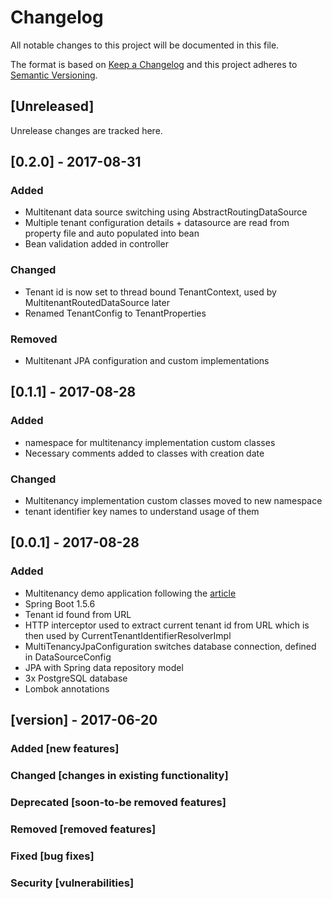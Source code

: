 # Changelog
All notable changes to this project will be documented in this file.

The format is based on [Keep a Changelog](http://keepachangelog.com/en/1.0.0/)
and this project adheres to [Semantic Versioning](http://semver.org/spec/v2.0.0.html).

## [Unreleased]
Unrelease changes are tracked here.

## [0.2.0] - 2017-08-31
### Added
- Multitenant data source switching using AbstractRoutingDataSource
- Multiple tenant configuration details + datasource are read from property file and auto populated into bean
- Bean validation added in controller

### Changed
- Tenant id is now set to thread bound TenantContext, used by MultitenantRoutedDataSource later
- Renamed TenantConfig to TenantProperties

### Removed
- Multitenant JPA configuration and custom implementations

## [0.1.1] - 2017-08-28
### Added
- namespace for multitenancy implementation custom classes
- Necessary comments added to classes with creation date

### Changed
- Multitenancy implementation custom classes moved to new namespace
- tenant identifier key names to understand usage of them

## [0.0.1] - 2017-08-28
### Added
- Multitenancy demo application following the [article](http://anakiou.blogspot.com/2015/08/multi-tenant-application-with-spring.html)
- Spring Boot 1.5.6
- Tenant id found from URL
- HTTP interceptor used to extract current tenant id from URL which is then used by CurrentTenantIdentifierResolverImpl
- MultiTenancyJpaConfiguration switches database connection, defined in DataSourceConfig
- JPA with Spring data repository model
- 3x PostgreSQL database
- Lombok annotations


## [version] - 2017-06-20
### Added [new features]
### Changed [changes in existing functionality]
### Deprecated [soon-to-be removed features]
### Removed [removed features]
### Fixed [bug fixes]
### Security [vulnerabilities]